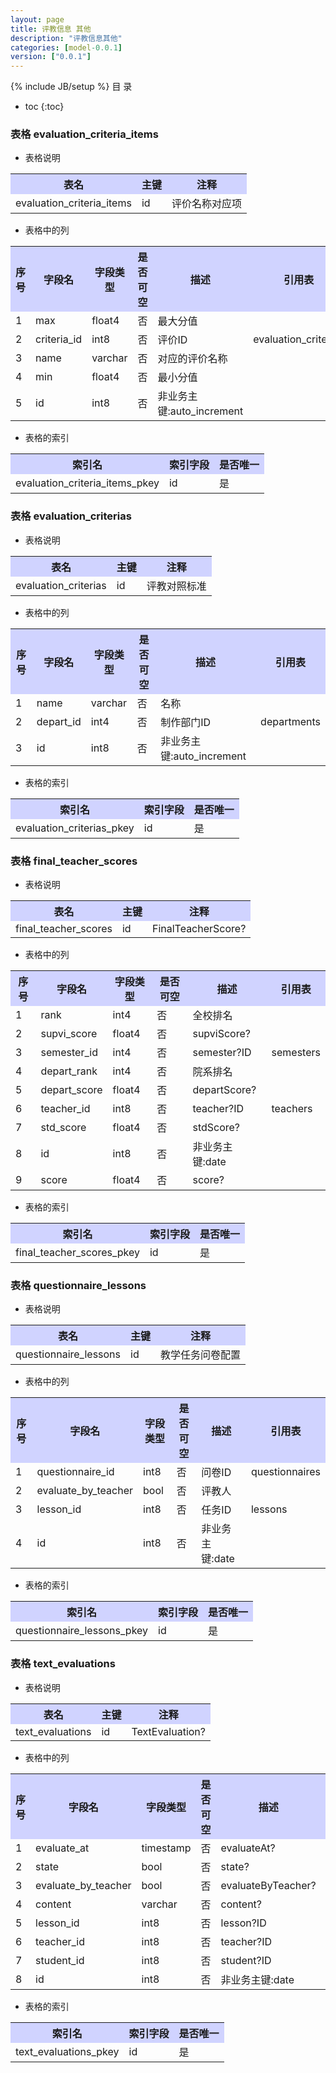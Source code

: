 ```yaml
---
layout: page
title: 评教信息 其他
description: "评教信息其他"
categories: [model-0.0.1]
version: ["0.0.1"]
---
```

{% include JB/setup %}
 目  录

* toc
{:toc}



### 表格 evaluation_criteria_items

  * 表格说明

<table class="table table-bordered table-striped table-condensed">
<tr><th style="background-color:#D0D3FF">表名</th><th style="background-color:#D0D3FF">主键</th><th style="background-color:#D0D3FF">注释</th>  </tr>
<tr><td>evaluation_criteria_items</td><td>id</td><td>评价名称对应项</td>  </tr>
</table>

  * 表格中的列

<table class="table table-bordered table-striped table-condensed">
<tr><th style="background-color:#D0D3FF">序号</th><th style="background-color:#D0D3FF">字段名</th><th style="background-color:#D0D3FF">字段类型</th><th style="background-color:#D0D3FF">是否可空</th><th style="background-color:#D0D3FF">描述</th><th style="background-color:#D0D3FF">引用表</th>  </tr>
<tr><td>1</td><td>max</td><td>float4</td><td>否</td><td>最大分值</td><td></td>  </tr>
<tr><td>2</td><td>criteria_id</td><td>int8</td><td>否</td><td>评价ID</td><td>evaluation_criterias</td>  </tr>
<tr><td>3</td><td>name</td><td>varchar</td><td>否</td><td>对应的评价名称</td><td></td>  </tr>
<tr><td>4</td><td>min</td><td>float4</td><td>否</td><td>最小分值</td><td></td>  </tr>
<tr><td>5</td><td>id</td><td>int8</td><td>否</td><td>非业务主键:auto_increment</td><td></td>  </tr>
</table>

 
  * 表格的索引

<table class="table table-bordered table-striped table-condensed">
  <tr>
<th style="background-color:#D0D3FF">索引名</th><th style="background-color:#D0D3FF">索引字段</th><th style="background-color:#D0D3FF">是否唯一</th>  </tr>
<tr><td>evaluation_criteria_items_pkey</td><td>id&nbsp;</td><td>是</td>  </tr>
</table>

### 表格 evaluation_criterias

  * 表格说明

<table class="table table-bordered table-striped table-condensed">
<tr><th style="background-color:#D0D3FF">表名</th><th style="background-color:#D0D3FF">主键</th><th style="background-color:#D0D3FF">注释</th>  </tr>
<tr><td>evaluation_criterias</td><td>id</td><td>评教对照标准</td>  </tr>
</table>

  * 表格中的列

<table class="table table-bordered table-striped table-condensed">
<tr><th style="background-color:#D0D3FF">序号</th><th style="background-color:#D0D3FF">字段名</th><th style="background-color:#D0D3FF">字段类型</th><th style="background-color:#D0D3FF">是否可空</th><th style="background-color:#D0D3FF">描述</th><th style="background-color:#D0D3FF">引用表</th>  </tr>
<tr><td>1</td><td>name</td><td>varchar</td><td>否</td><td>名称</td><td></td>  </tr>
<tr><td>2</td><td>depart_id</td><td>int4</td><td>否</td><td>制作部门ID</td><td>departments</td>  </tr>
<tr><td>3</td><td>id</td><td>int8</td><td>否</td><td>非业务主键:auto_increment</td><td></td>  </tr>
</table>

 
  * 表格的索引

<table class="table table-bordered table-striped table-condensed">
  <tr>
<th style="background-color:#D0D3FF">索引名</th><th style="background-color:#D0D3FF">索引字段</th><th style="background-color:#D0D3FF">是否唯一</th>  </tr>
<tr><td>evaluation_criterias_pkey</td><td>id&nbsp;</td><td>是</td>  </tr>
</table>

### 表格 final_teacher_scores

  * 表格说明

<table class="table table-bordered table-striped table-condensed">
<tr><th style="background-color:#D0D3FF">表名</th><th style="background-color:#D0D3FF">主键</th><th style="background-color:#D0D3FF">注释</th>  </tr>
<tr><td>final_teacher_scores</td><td>id</td><td>FinalTeacherScore?</td>  </tr>
</table>

  * 表格中的列

<table class="table table-bordered table-striped table-condensed">
<tr><th style="background-color:#D0D3FF">序号</th><th style="background-color:#D0D3FF">字段名</th><th style="background-color:#D0D3FF">字段类型</th><th style="background-color:#D0D3FF">是否可空</th><th style="background-color:#D0D3FF">描述</th><th style="background-color:#D0D3FF">引用表</th>  </tr>
<tr><td>1</td><td>rank</td><td>int4</td><td>否</td><td>全校排名</td><td></td>  </tr>
<tr><td>2</td><td>supvi_score</td><td>float4</td><td>否</td><td>supviScore?</td><td></td>  </tr>
<tr><td>3</td><td>semester_id</td><td>int4</td><td>否</td><td>semester?ID</td><td>semesters</td>  </tr>
<tr><td>4</td><td>depart_rank</td><td>int4</td><td>否</td><td>院系排名</td><td></td>  </tr>
<tr><td>5</td><td>depart_score</td><td>float4</td><td>否</td><td>departScore?</td><td></td>  </tr>
<tr><td>6</td><td>teacher_id</td><td>int8</td><td>否</td><td>teacher?ID</td><td>teachers</td>  </tr>
<tr><td>7</td><td>std_score</td><td>float4</td><td>否</td><td>stdScore?</td><td></td>  </tr>
<tr><td>8</td><td>id</td><td>int8</td><td>否</td><td>非业务主键:date</td><td></td>  </tr>
<tr><td>9</td><td>score</td><td>float4</td><td>否</td><td>score?</td><td></td>  </tr>
</table>

 
  * 表格的索引

<table class="table table-bordered table-striped table-condensed">
  <tr>
<th style="background-color:#D0D3FF">索引名</th><th style="background-color:#D0D3FF">索引字段</th><th style="background-color:#D0D3FF">是否唯一</th>  </tr>
<tr><td>final_teacher_scores_pkey</td><td>id&nbsp;</td><td>是</td>  </tr>
</table>

### 表格 questionnaire_lessons

  * 表格说明

<table class="table table-bordered table-striped table-condensed">
<tr><th style="background-color:#D0D3FF">表名</th><th style="background-color:#D0D3FF">主键</th><th style="background-color:#D0D3FF">注释</th>  </tr>
<tr><td>questionnaire_lessons</td><td>id</td><td>教学任务问卷配置</td>  </tr>
</table>

  * 表格中的列

<table class="table table-bordered table-striped table-condensed">
<tr><th style="background-color:#D0D3FF">序号</th><th style="background-color:#D0D3FF">字段名</th><th style="background-color:#D0D3FF">字段类型</th><th style="background-color:#D0D3FF">是否可空</th><th style="background-color:#D0D3FF">描述</th><th style="background-color:#D0D3FF">引用表</th>  </tr>
<tr><td>1</td><td>questionnaire_id</td><td>int8</td><td>否</td><td>问卷ID</td><td>questionnaires</td>  </tr>
<tr><td>2</td><td>evaluate_by_teacher</td><td>bool</td><td>否</td><td>评教人</td><td></td>  </tr>
<tr><td>3</td><td>lesson_id</td><td>int8</td><td>否</td><td>任务ID</td><td>lessons</td>  </tr>
<tr><td>4</td><td>id</td><td>int8</td><td>否</td><td>非业务主键:date</td><td></td>  </tr>
</table>

 
  * 表格的索引

<table class="table table-bordered table-striped table-condensed">
  <tr>
<th style="background-color:#D0D3FF">索引名</th><th style="background-color:#D0D3FF">索引字段</th><th style="background-color:#D0D3FF">是否唯一</th>  </tr>
<tr><td>questionnaire_lessons_pkey</td><td>id&nbsp;</td><td>是</td>  </tr>
</table>

### 表格 text_evaluations

  * 表格说明

<table class="table table-bordered table-striped table-condensed">
<tr><th style="background-color:#D0D3FF">表名</th><th style="background-color:#D0D3FF">主键</th><th style="background-color:#D0D3FF">注释</th>  </tr>
<tr><td>text_evaluations</td><td>id</td><td>TextEvaluation?</td>  </tr>
</table>

  * 表格中的列

<table class="table table-bordered table-striped table-condensed">
<tr><th style="background-color:#D0D3FF">序号</th><th style="background-color:#D0D3FF">字段名</th><th style="background-color:#D0D3FF">字段类型</th><th style="background-color:#D0D3FF">是否可空</th><th style="background-color:#D0D3FF">描述</th><th style="background-color:#D0D3FF">引用表</th>  </tr>
<tr><td>1</td><td>evaluate_at</td><td>timestamp</td><td>否</td><td>evaluateAt?</td><td></td>  </tr>
<tr><td>2</td><td>state</td><td>bool</td><td>否</td><td>state?</td><td></td>  </tr>
<tr><td>3</td><td>evaluate_by_teacher</td><td>bool</td><td>否</td><td>evaluateByTeacher?</td><td></td>  </tr>
<tr><td>4</td><td>content</td><td>varchar</td><td>否</td><td>content?</td><td></td>  </tr>
<tr><td>5</td><td>lesson_id</td><td>int8</td><td>否</td><td>lesson?ID</td><td>lessons</td>  </tr>
<tr><td>6</td><td>teacher_id</td><td>int8</td><td>否</td><td>teacher?ID</td><td>teachers</td>  </tr>
<tr><td>7</td><td>student_id</td><td>int8</td><td>否</td><td>student?ID</td><td>students</td>  </tr>
<tr><td>8</td><td>id</td><td>int8</td><td>否</td><td>非业务主键:date</td><td></td>  </tr>
</table>

 
  * 表格的索引

<table class="table table-bordered table-striped table-condensed">
  <tr>
<th style="background-color:#D0D3FF">索引名</th><th style="background-color:#D0D3FF">索引字段</th><th style="background-color:#D0D3FF">是否唯一</th>  </tr>
<tr><td>text_evaluations_pkey</td><td>id&nbsp;</td><td>是</td>  </tr>
</table>
